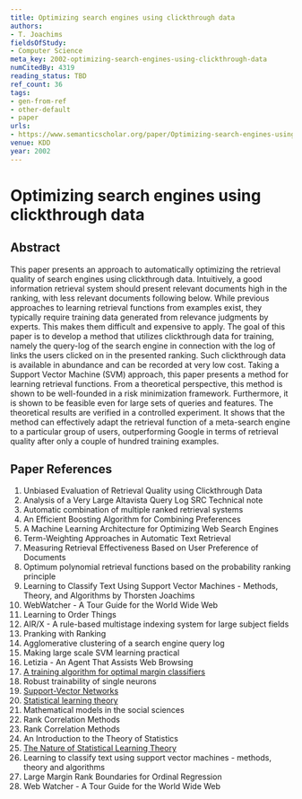```yaml
---
title: Optimizing search engines using clickthrough data
authors:
- T. Joachims
fieldsOfStudy:
- Computer Science
meta_key: 2002-optimizing-search-engines-using-clickthrough-data
numCitedBy: 4319
reading_status: TBD
ref_count: 36
tags:
- gen-from-ref
- other-default
- paper
urls:
- https://www.semanticscholar.org/paper/Optimizing-search-engines-using-clickthrough-data-Joachims/cfd4259d305a00f13d5f08841230389f61322422?sort=total-citations
venue: KDD
year: 2002
---
```


# Optimizing search engines using clickthrough data

## Abstract

This paper presents an approach to automatically optimizing the retrieval quality of search engines using clickthrough data. Intuitively, a good information retrieval system should present relevant documents high in the ranking, with less relevant documents following below. While previous approaches to learning retrieval functions from examples exist, they typically require training data generated from relevance judgments by experts. This makes them difficult and expensive to apply. The goal of this paper is to develop a method that utilizes clickthrough data for training, namely the query-log of the search engine in connection with the log of links the users clicked on in the presented ranking. Such clickthrough data is available in abundance and can be recorded at very low cost. Taking a Support Vector Machine (SVM) approach, this paper presents a method for learning retrieval functions. From a theoretical perspective, this method is shown to be well-founded in a risk minimization framework. Furthermore, it is shown to be feasible even for large sets of queries and features. The theoretical results are verified in a controlled experiment. It shows that the method can effectively adapt the retrieval function of a meta-search engine to a particular group of users, outperforming Google in terms of retrieval quality after only a couple of hundred training examples.

## Paper References

1. Unbiased Evaluation of Retrieval Quality using Clickthrough Data
2. Analysis of a Very Large Altavista Query Log SRC Technical note
3. Automatic combination of multiple ranked retrieval systems
4. An Efficient Boosting Algorithm for Combining Preferences
5. A Machine Learning Architecture for Optimizing Web Search Engines
6. Term-Weighting Approaches in Automatic Text Retrieval
7. Measuring Retrieval Effectiveness Based on User Preference of Documents
8. Optimum polynomial retrieval functions based on the probability ranking principle
9. Learning to Classify Text Using Support Vector Machines - Methods, Theory, and Algorithms by Thorsten Joachims
10. WebWatcher - A Tour Guide for the World Wide Web
11. Learning to Order Things
12. AIR/X - A rule-based multistage indexing system for Iarge subject fields
13. Pranking with Ranking
14. Agglomerative clustering of a search engine query log
15. Making large scale SVM learning practical
16. Letizia - An Agent That Assists Web Browsing
17. [A training algorithm for optimal margin classifiers](1992-a-training-algorithm-for-optimal-margin-classifiers)
18. Robust trainability of single neurons
19. [Support-Vector Networks](2004-support-vector-networks)
20. [Statistical learning theory](1998-statistical-learning-theory)
21. Mathematical models in the social sciences
22. Rank Correlation Methods
23. Rank Correlation Methods
24. An Introduction to the Theory of Statistics
25. [The Nature of Statistical Learning Theory](2000-the-nature-of-statistical-learning-theory)
26. Learning to classify text using support vector machines - methods, theory and algorithms
27. Large Margin Rank Boundaries for Ordinal Regression
28. Web Watcher - A Tour Guide for the World Wide Web
